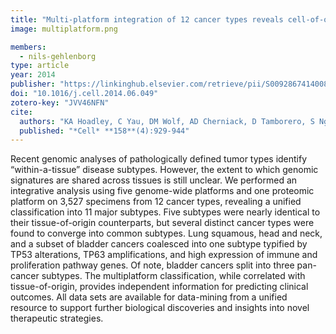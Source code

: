 ```yaml
---
title: "Multi-platform integration of 12 cancer types reveals cell-of-origin classes with distinct molecular signatures"
image: multiplatform.png

members:
  - nils-gehlenborg
type: article
year: 2014
publisher: "https://linkinghub.elsevier.com/retrieve/pii/S0092867414008769"
doi: "10.1016/j.cell.2014.06.049"
zotero-key: "JVV46NFN"
cite:
  authors: "KA Hoadley, C Yau, DM Wolf, AD Cherniack, D Tamborero, S Ng, MDM Leiserson, B Niu, MD McLellan, V Uzunangelov, J Zhang, C Kandoth, R Akbani, H Shen, L Omberg, A Chu, AA Margolin, LJ Van’T Veer, N Lopez-Bigas, PW Laird, BJ Raphael, L Ding, AG Robertson, LA Byers, GB Mills, JN Weinstein, C Van Waes, Z Chen, EA Collisson, *The Cancer Genome Atlas Research Network* (incl. N Gehlenborg), CC Benz, CM Perou, JM Stuart"
  published: "*Cell* **158**(4):929-944"
---
```

Recent genomic analyses of pathologically defined tumor types identify “within-a-tissue” disease subtypes. However, the extent to which genomic signatures are shared across tissues is still unclear. We performed an integrative analysis using five genome-wide platforms and one proteomic platform on 3,527 specimens from 12 cancer types, revealing a unified classification into 11 major subtypes. Five subtypes were nearly identical to their tissue-of-origin counterparts, but several distinct cancer types were found to converge into common subtypes. Lung squamous, head and neck, and a subset of bladder cancers coalesced into one subtype typified by TP53 alterations, TP63 amplifications, and high expression of immune and proliferation pathway genes. Of note, bladder cancers split into three pan-cancer subtypes. The multiplatform classification, while correlated with tissue-of-origin, provides independent information for predicting clinical outcomes. All data sets are available for data-mining from a unified resource to support further biological discoveries and insights into novel therapeutic strategies.